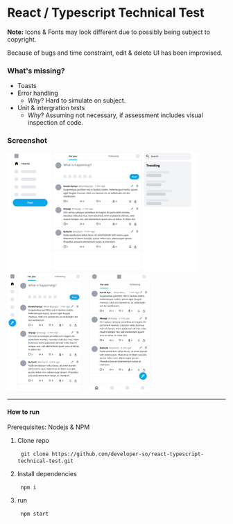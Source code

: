 # React / Typescript Technical Test

**Note:**
Icons & Fonts may look different due to possibly being subject to copyright.

Because of bugs and time constraint, edit & delete UI has been improvised.

### What's missing?
* Toasts
* Error handling
    * *Why*? Hard to simulate on subject.  
* Unit & intergration tests
    * *Why*? Assuming not necessary, if assessment includes visual inspection of code.


### Screenshot

<span float="left" >
<img src="screenshot/Screen-Shot-React-Typescript-Technical-Test-2024-01-19-at-14.50.42.png" width="440"  />
&nbsp;&nbsp;&nbsp;<img src="screenshot/Screen-Shot-React-Typescript-Technical-Test-2024-01-19-at-14.51.05.png" width="172"  />
</span>
&nbsp;&nbsp;&nbsp;<img src="screenshot/Screen-Shot-React-Typescript-Technical-Test-2024-01-19-at-14.51.15.png" width="142"  />
</span>

---

#### How to run
Prerequisites: Nodejs & NPM
1. Clone repo

        git clone https://github.com/developer-so/react-typescript-technical-test.git

2. Install dependencies

        npm i

3. run

        npm start